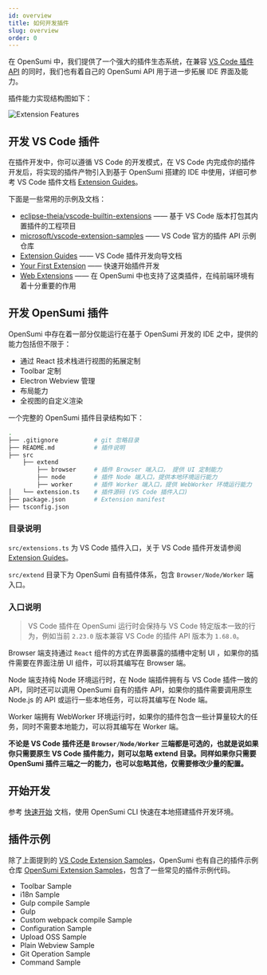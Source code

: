 ```yaml
---
id: overview
title: 如何开发插件
slug: overview
order: 0
---
```


在 OpenSumi 中，我们提供了一个强大的插件生态系统，在兼容 [VS Code 插件 API](https://code.visualstudio.com/api) 的同时，我们也有着自己的 OpenSumi API 用于进一步拓展 IDE 界面及能力。

插件能力实现结构图如下：

![Extension Features](https://img.alicdn.com/imgextra/i2/O1CN01xpzgfe24PvNA26s4q_!!6000000007384-2-tps-1371-940.png)

## 开发 VS Code 插件

在插件开发中，你可以遵循 VS Code 的开发模式，在 VS Code 内完成你的插件开发后，将实现的插件产物引入到基于 OpenSumi 搭建的 IDE 中使用，详细可参考 VS Code 插件文档 [Extension Guides](https://code.visualstudio.com/api/extension-guides/overview)。

下面是一些常用的示例及文档：

- [eclipse-theia/vscode-builtin-extensions](https://github.com/eclipse-theia/vscode-builtin-extensions) —— 基于 VS Code 版本打包其内置插件的工程项目
- [microsoft/vscode-extension-samples](https://github.com/microsoft/vscode-extension-samples) —— VS Code 官方的插件 API 示例仓库
- [Extension Guides](https://code.visualstudio.com/api/extension-guides/overview) —— VS Code 插件开发向导文档
- [Your First Extension](https://code.visualstudio.com/api/get-started/your-first-extension) —— 快速开始插件开发
- [Web Extensions](https://code.visualstudio.com/api/extension-guides/web-extensions) —— 在 OpenSumi 中也支持了这类插件，在纯前端环境有着十分重要的作用

## 开发 OpenSumi 插件

OpenSumi 中存在着一部分仅能运行在基于 OpenSumi 开发的 IDE 之中，提供的能力包括但不限于：

- 通过 React 技术栈进行视图的拓展定制
- Toolbar 定制
- Electron Webview 管理
- 布局能力
- 全视图的自定义渲染

一个完整的 OpenSumi 插件目录结构如下：

```bash
.
├── .gitignore          # git 忽略目录
├── README.md           # 插件说明
├── src
    ├── extend
        ├── browser     # 插件 Browser 端入口， 提供 UI 定制能力
        ├── node        # 插件 Node 端入口，提供本地环境运行能力
        ├── worker      # 插件 Worker 端入口，提供 WebWorker 环境运行能力
│   └── extension.ts    # 插件源码 (VS Code 插件入口)
├── package.json        # Extension manifest
├── tsconfig.json
```

### 目录说明

`src/extensions.ts` 为 VS Code 插件入口，关于 VS Code 插件开发请参阅 [Extension Guides](https://code.visualstudio.com/api/extension-guides/overview)。

`src/extend` 目录下为 OpenSumi 自有插件体系，包含 `Browser/Node/Worker` 端入口。

### 入口说明

> VS Code 插件在 OpenSumi 运行时会保持与 VS Code 特定版本一致的行为，例如当前 `2.23.0` 版本兼容 VS Code 的插件 API 版本为 `1.68.0`。

Browser 端支持通过 `React` 组件的方式在界面暴露的插槽中定制 UI ，如果你的插件需要在界面注册 UI 组件，可以将其编写在 Browser 端。

Node 端支持纯 Node 环境运行时，在 Node 端插件拥有与 VS Code 插件一致的 API，同时还可以调用 OpenSumi 自有的插件 API，如果你的插件需要调用原生 Node.js 的 API 或运行一些本地任务，可以将其编写在 Node 端。

Worker 端拥有 WebWorker 环境运行时，如果你的插件包含一些计算量较大的任务，同时不需要本地能力，可以将其编写在 Worker 端。

**不论是 VS Code 插件还是 `Browser/Node/Worker` 三端都是可选的，也就是说如果你只需要原生 VS Code 插件能力，则可以忽略 extend 目录。同样如果你只需要 OpenSumi 插件三端之一的能力，也可以忽略其他，仅需要修改少量的配置。**

## 开始开发

参考 [快速开始](./quick-start) 文档，使用 OpenSumi CLI 快速在本地搭建插件开发环境。

## 插件示例

除了上面提到的 [VS Code Extension Samples](https://github.com/microsoft/vscode-extension-samples)，OpenSumi 也有自己的插件示例仓库 [OpenSumi Extension Samples](https://github.com/opensumi/opensumi-extension-samples)，包含了一些常见的插件示例代码。

- Toolbar Sample
- i18n Sample
- Gulp compile Sample
- Gulp
- Custom webpack compile Sample
- Configuration Sample
- Upload OSS Sample
- Plain Webview Sample
- Git Operation Sample
- Command Sample
